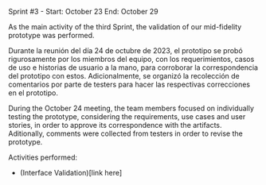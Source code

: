 Sprint #3 - Start: October 23 End: October 29

As the main activity of the third Sprint, the validation of our mid-fidelity prototype was performed.

Durante la reunión del día 24 de octubre de 2023, el prototipo se probó rigurosamente por los miembros del equipo, con los requerimientos, casos de uso e historias de usuario a la mano, para corroborar la correspondencia del prototipo con estos. Adicionalmente, se organizó la recolección de comentarios por parte de testers para hacer las respectivas correcciones en el prototipo.

During the October 24 meeting, the team members focused on individually testing the prototype, considering the requirements, use cases and user stories, in order to approve its correspondence with the artifacts. Aditionally, comments were collected from testers in order to revise the prototype. 

Activities performed:
- (Interface Validation)[link here]
